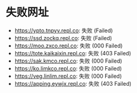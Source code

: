 # 失败网址
- https://ypto.tnpyv.repl.co: 失败 (Failed)
- https://ssd.zockq.repl.co: 失败 (Failed)
- https://moo.zxco.repl.co: 失败 (000
Failed)
- https://tote.kaikaixin.repl.co: 失败 (403
Failed)
- https://sak.kmco.repl.co: 失败 (000
Failed)
- https://ko.limkco.repl.co: 失败 (000
Failed)
- https://veg.linlim.repl.co: 失败 (000
Failed)
- https://apping.eywjx.repl.co: 失败 (403
Failed)

